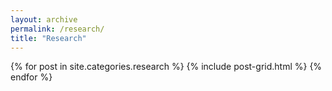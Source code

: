 ```yaml
---
layout: archive
permalink: /research/
title: "Research"
---
```


<div class="tiles">
{% for post in site.categories.research %}
{% include post-grid.html %}
{% endfor %}
</div><!-- /.tiles -->
